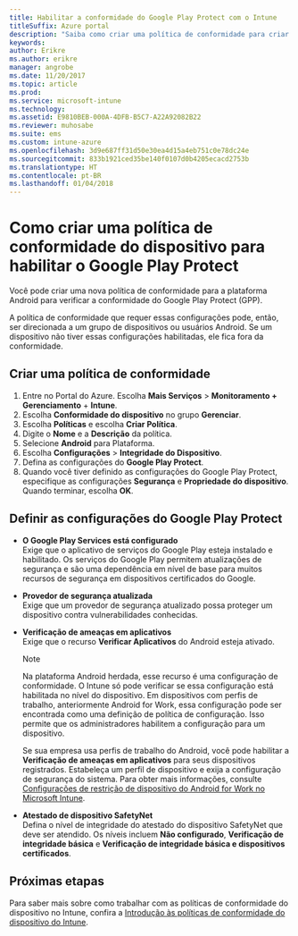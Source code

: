 ```yaml
---
title: Habilitar a conformidade do Google Play Protect com o Intune
titleSuffix: Azure portal
description: "Saiba como criar uma política de conformidade para criar uma política de conformidade para dispositivos Android para habilitar o Google Play Protect."
keywords: 
author: Erikre
ms.author: erikre
manager: angrobe
ms.date: 11/20/2017
ms.topic: article
ms.prod: 
ms.service: microsoft-intune
ms.technology: 
ms.assetid: E9810BEB-000A-4DFB-B5C7-A22A92082B22
ms.reviewer: muhosabe
ms.suite: ems
ms.custom: intune-azure
ms.openlocfilehash: 3d9e687ff31d50e30ea4d15a4eb751c0e78dc24e
ms.sourcegitcommit: 833b1921ced35be140f0107d0b4205ecacd2753b
ms.translationtype: HT
ms.contentlocale: pt-BR
ms.lasthandoff: 01/04/2018
---
```

# <a name="how-to-create-a-device-compliance-policy-to-enable-google-play-protect"></a>Como criar uma política de conformidade do dispositivo para habilitar o Google Play Protect

Você pode criar uma nova política de conformidade para a plataforma Android para verificar a conformidade do Google Play Protect (GPP).

A política de conformidade que requer essas configurações pode, então, ser direcionada a um grupo de dispositivos ou usuários Android. Se um dispositivo não tiver essas configurações habilitadas, ele fica fora da conformidade.

## <a name="create-a-compliance-policy"></a>Criar uma política de conformidade

1. Entre no Portal do Azure. Escolha **Mais Serviços** > **Monitoramento + Gerenciamento** + **Intune**.
2. Escolha **Conformidade do dispositivo** no grupo **Gerenciar**. 
3. Escolha **Políticas** e escolha **Criar Política**.
4. Digite o **Nome** e a **Descrição** da política.
5. Selecione **Android** para Plataforma.
6. Escolha **Configurações** > **Integridade do Dispositivo**.
7. Defina as configurações do **Google Play Protect**.
8. Quando você tiver definido as configurações do Google Play Protect, especifique as configurações **Segurança** e **Propriedade do dispositivo**. Quando terminar, escolha **OK**.

## <a name="configure-the-google-play-protect-settings"></a>Definir as configurações do Google Play Protect

 - **O Google Play Services está configurado**  
   Exige que o aplicativo de serviços do Google Play esteja instalado e habilitado. Os serviços do Google Play permitem atualizações de segurança e são uma dependência em nível de base para muitos recursos de segurança em dispositivos certificados do Google.
 - **Provedor de segurança atualizada**  
   Exige que um provedor de segurança atualizado possa proteger um dispositivo contra vulnerabilidades conhecidas.
 - **Verificação de ameaças em aplicativos**  
   Exige que o recurso **Verificar Aplicativos** do Android esteja ativado.
    > [!Note]  
    > Na plataforma Android herdada, esse recurso é uma configuração de conformidade. O Intune só pode verificar se essa configuração está habilitada no nível do dispositivo. Em dispositivos com perfis de trabalho, anteriormente Android for Work, essa configuração pode ser encontrada como uma definição de política de configuração. Isso permite que os administradores habilitem a configuração para um dispositivo.

    Se sua empresa usa perfis de trabalho do Android, você pode habilitar a **Verificação de ameaças em aplicativos** para seus dispositivos registrados. Estabeleça um perfil de dispositivo e exija a configuração de segurança do sistema. Para obter mais informações, consulte [Configurações de restrição de dispositivo do Android for Work no Microsoft Intune](device-restrictions-android-for-work.md).

 - **Atestado de dispositivo SafetyNet**  
   Defina o nível de integridade do atestado do dispositivo SafetyNet que deve ser atendido. Os níveis incluem **Não configurado**, **Verificação de integridade básica** e **Verificação de integridade básica e dispositivos certificados**.




## <a name="next-steps"></a>Próximas etapas

Para saber mais sobre como trabalhar com as políticas de conformidade do dispositivo no Intune, confira a [Introdução às políticas de conformidade do dispositivo do Intune](device-compliance-get-started.md).